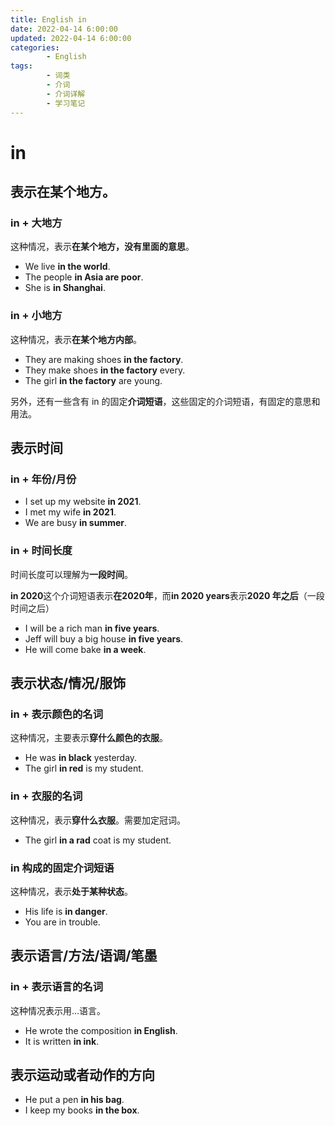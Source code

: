```yaml
---
title: English in
date: 2022-04-14 6:00:00
updated: 2022-04-14 6:00:00
categories:
        - English
tags:
        - 词类
        - 介词
        - 介词详解
        - 学习笔记
---
```


# in

## 表示在某个地方。

### in + 大地方

这种情况，表示**在某个地方，没有里面的意思**。

- We live **in the world**.
- The people **in Asia are poor**.
- She is **in Shanghai**.

### in + 小地方

这种情况，表示**在某个地方内部**。

- They are making shoes **in the factory**.
- They make shoes **in the factory** every.
- The girl **in the factory** are young.

另外，还有一些含有 in 的固定**介词短语**，这些固定的介词短语，有固定的意思和用法。

## 表示时间


### in + 年份/月份

- I set up my website **in 2021**.
- I met my wife **in 2021**.
- We are busy **in summer**.

### in  + 时间长度

时间长度可以理解为**一段时间**。

**in 2020**这个介词短语表示**在2020年**，而**in 2020 years**表示**2020 年之后**（一段时间之后）

- I will be a rich man **in five years**.
- Jeff will buy a big house **in five years**.
- He will come bake **in a week**.

## 表示状态/情况/服饰


### in + 表示颜色的名词

这种情况，主要表示**穿什么颜色的衣服**。

- He was **in black** yesterday.
- The girl **in red** is my student.

### in + 衣服的名词

这种情况，表示**穿什么衣服**。需要加定冠词。

- The girl **in a rad** coat is my student.

### in 构成的固定介词短语

这种情况，表示**处于某种状态**。

- His life is **in danger**.
- You are in trouble.

## 表示语言/方法/语调/笔墨

### in + 表示语言的名词

这种情况表示用...语言。

- He wrote the composition **in English**.
- It is written **in ink**.

## 表示运动或者动作的方向

- He put a pen **in his bag**.
- I keep my books **in the box**.





















 

